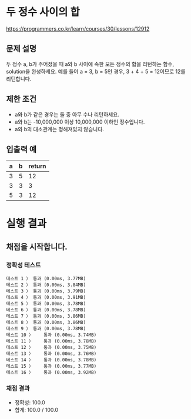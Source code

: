 # 두 정수 사이의 합

https://programmers.co.kr/learn/courses/30/lessons/12912

## 문제 설명
두 정수 a, b가 주어졌을 때 a와 b 사이에 속한 모든 정수의 합을 리턴하는 함수, solution을 완성하세요. 
예를 들어 a = 3, b = 5인 경우, 3 + 4 + 5 = 12이므로 12를 리턴합니다.

## 제한 조건
* a와 b가 같은 경우는 둘 중 아무 수나 리턴하세요.
* a와 b는 -10,000,000 이상 10,000,000 이하인 정수입니다.
* a와 b의 대소관계는 정해져있지 않습니다.

## 입출력 예

| a | b| return |
| --- | --- | ---|
| 3   | 5   | 12  |
| 3   | 3   | 3  |
|5    | 3   | 12  |

# 실행 결과    
## 채점을 시작합니다.
### 정확성  테스트
```
테스트 1 〉	통과 (0.00ms, 3.77MB)
테스트 2 〉	통과 (0.00ms, 3.84MB)
테스트 3 〉	통과 (0.00ms, 3.79MB)
테스트 4 〉	통과 (0.00ms, 3.91MB)
테스트 5 〉	통과 (0.00ms, 3.78MB)
테스트 6 〉	통과 (0.00ms, 3.78MB)
테스트 7 〉	통과 (0.00ms, 3.86MB)
테스트 8 〉	통과 (0.00ms, 3.86MB)
테스트 9 〉	통과 (0.00ms, 3.78MB)
테스트 10 〉	통과 (0.00ms, 3.74MB)
테스트 11 〉	통과 (0.00ms, 3.78MB)
테스트 12 〉	통과 (0.00ms, 3.75MB)
테스트 13 〉	통과 (0.00ms, 3.76MB)
테스트 14 〉	통과 (0.00ms, 3.78MB)
테스트 15 〉	통과 (0.00ms, 3.77MB)
테스트 16 〉	통과 (0.00ms, 3.92MB)
```
### 채점 결과
* 정확성: 100.0
* 합계: 100.0 / 100.0